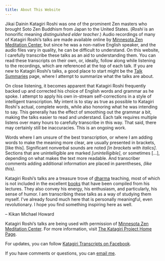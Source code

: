 ```yaml
---
title: About This Website
---
```


Jikai Dainin Katagiri Roshi was one of the prominent Zen masters who brought Soto Zen Buddhism from Japan to the United States. (*Roshi* is an honorific meaning *distinguished elder teacher*.) Audio recordings of many of Katagiri Roshi’s talks are made available online by [Minnesota Zen Meditation Center](https://www.mnzencenter.org/audio-archive-project.html), but since he was a non-native English speaker, and the audio files vary in quality, he can be difficult to understand. On this website, I carefully transcribe these talks as an aid to understanding them. You can read these transcripts on their own, or, ideally, follow along while listening to the recordings, which are referenced at the top of each talk. If you are new to Katagiri Roshi’s talks, a good place to start might be the [Talk Summaries](summaries) page, where I attempt to summarize what the talks are about. 

On close listening, it becomes apparent that Katagiri Roshi frequently backed up and corrected his choice of English words and grammar as he spoke. I attempt to apply his own in-stream self-corrections in a style of intelligent transcription. My intent is to stay as true as possible to Katagiri Roshi's actual, complete words, while also honoring what he was intending to say. This generally has the effect of smoothing out the grammar a bit, making the talks easier to read and understand. Each talk requires multiple listens over many hours to carefully transcribe in this way. That said, there may certainly still be inaccuracies. This is an ongoing work.

Words where I am unsure of the best transcription, or where I am adding words to make the meaning more clear, are usually presented in brackets, [like this]. Significant nonverbal sounds are noted *[in brackets with italics]*. Sections that are unintelligible are marked *[unintelligible]*, or sometimes [...], depending on what makes the text more readable. And transcriber comments adding additional information are placed in parentheses, *(like this)*.

Katagiri Roshi’s talks are a treasure trove of [dharma](glossary#dharma) teaching, most of which is not included in the excellent [books](resources#katagiri-books) that have been compiled from his lectures. They also convey his energy, his enthusiasm, and particularly, his sense of humor. I am transcribing these talks as a way of studying them myself. I've already found much here that is personally meaningful, even revolutionary. I hope you find something inspiring here as well.

  – Kikan Michael Howard

Katagiri Roshi’s talks are being used with permission of [Minnesota Zen Meditation Center](https://www.mnzencenter.org). For more information, visit [The Katagiri Project Home Page](https://www.mnzencenter.org/katagiri-project.html).

For updates, you can follow [Katagiri Transcripts on Facebook](https://www.facebook.com/KatagiriTranscripts).

If you have comments or questions, you can [email me](mailto:michaelhoward@mac.com).
